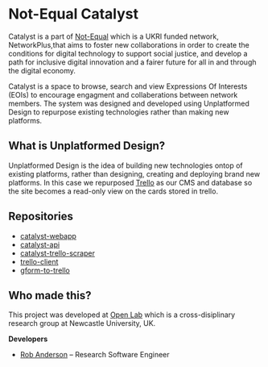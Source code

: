 # Not-Equal Catalyst

Catalyst is a part of [Not-Equal](https://not-equal.tech) which is a UKRI funded network, NetworkPlus,that aims to foster new collaborations in order to create the conditions for digital technology to support social justice, and develop a path for inclusive digital innovation and a fairer future for all in and through the digital economy.

Catalyst is a space to browse, search and view Expressions Of Interests (EOIs) to encourage engagment and collaberations between network members. The system was designed and developed using Unplatformed Design to repurpose existing technologies rather than making new platforms.

## What is Unplatformed Design?

Unplatformed Design is the idea of building new technologies ontop of existing platforms,
rather than designing, creating and deploying brand new platforms.
In this case we repurposed [Trello](https://trello.com) as our CMS and database
so the site becomes a read-only view on the cards stored in trello.

## Repositories

- [catalyst-webapp](https://github.com/digitalinteraction/catalyst-webapp)
- [catalyst-api](https://github.com/digitalinteraction/catalyst-api)
- [catalyst-trello-scraper](https://github.com/digitalinteraction/catalyst-trello-scraper)
- [trello-client](https://github.com/digitalinteraction/trello-client)
- [gform-to-trello](https://github.com/digitalinteraction/gform-to-trello)

## Who made this?

This project was developed at [Open Lab](https://openlab.ncl.ac.uk)
which is a cross-disiplinary research group at Newcastle University, UK.

**Developers**

- [Rob Anderson](https://r0b.io) – Research Software Engineer
